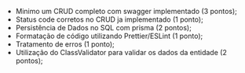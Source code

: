 - Minimo um CRUD completo com swagger implementado (3 pontos);
- Status code corretos no CRUD ja implementado (1 ponto);
- Persistência de Dados no SQL com prisma (2 pontos);
- Formatação de código utilizando Prettier/ESLint (1 ponto);
- Tratamento de erros (1 ponto);
- Utilização do ClassValidator para validar os dados da entidade (2 pontos);
